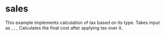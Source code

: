 # sales

This example implements calculation of tax based on its type.
Takes input as <name>, <price>, <quantiy>, <type>
Calculates the final cost after applying tax over it.
